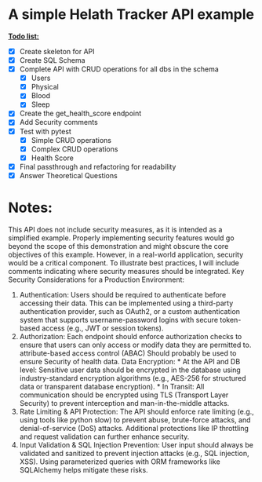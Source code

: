 <h1>A simple Helath Tracker API example</h1>



**<u>Todo list:</u>**
- [x] Create skeleton for API
- [X] Create SQL Schema
- [X] Complete API with CRUD operations for all dbs in the schema
  - [X] Users
  - [X] Physical
  - [X] Blood
  - [X] Sleep
- [X] Create the get_health_score endpoint
- [X] Add Security comments
- [X] Test with pytest
  - [X] Simple CRUD operations
  - [X] Complex CRUD operations
  - [X] Health Score
- [X] Final passthrough and refactoring for readability
- [X] Answer Theoretical Questions

# Notes:
This API does not include security measures, as it is intended as a simplified example. Properly implementing security
features would go beyond the scope of this demonstration and might obscure the core objectives of this example.
However, in a real-world application, security would be a critical component.
 To illustrate best practices, I will include comments indicating where security measures should be integrated.
Key Security Considerations for a Production Environment:

1. Authentication: Users should be required to authenticate before accessing their data. 
    This can be implemented using a third-party authentication provider, such as OAuth2,
    or a custom authentication system that supports username-password logins with secure token-based access
    (e.g., JWT or session tokens).
2. Authorization: Each endpoint should enforce authorization checks to ensure that users can only access or 
    modify data they are permitted to. attribute-based access control (ABAC) Should probably be used to ensure Security of health data. 
    Data Encryption:
        * At the API and DB level: Sensitive user data should be encrypted in the database using industry-standard encryption algorithms
            (e.g., AES-256 for structured data or transparent database encryption).
        * In Transit: All communication should be encrypted using TLS (Transport Layer Security) to prevent interception
            and man-in-the-middle attacks.
3. Rate Limiting & API Protection: The API should enforce rate limiting (e.g., using tools like python slow) to 
    prevent abuse, brute-force attacks, and denial-of-service (DoS) attacks.
    Additional protections like IP throttling and request validation can further enhance security.
4. Input Validation & SQL Injection Prevention: User input should always be validated and sanitized to prevent injection
    attacks (e.g., SQL injection, XSS). Using parameterized queries with ORM frameworks like SQLAlchemy helps mitigate these risks.